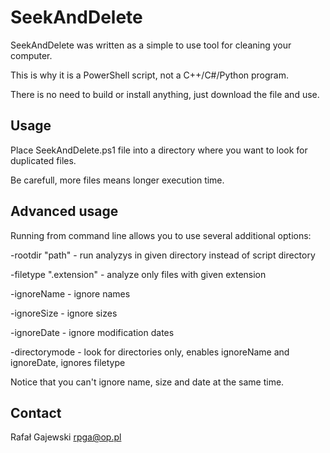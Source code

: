 # SeekAndDelete
SeekAndDelete was written as a simple to use tool for cleaning your computer.

This is why it is a PowerShell script, not a C++/C#/Python program.

There is no need to build or install anything, just download the file and use.

## Usage
Place SeekAndDelete.ps1 file into a directory where you want to look for duplicated files.

Be carefull, more files means longer execution time.

## Advanced usage
Running from command line allows you to use several additional options:

-rootdir "path"         - run analyzys in given directory instead of script directory

-filetype ".extension"  - analyze only files with given extension

-ignoreName             - ignore names

-ignoreSize             - ignore sizes

-ignoreDate             - ignore modification dates

-directorymode          - look for directories only, enables ignoreName and ignoreDate, ignores filetype

Notice that you can't ignore name, size and date at the same time.

## Contact
Rafał Gajewski
rpga@op.pl
